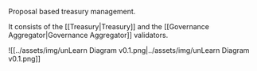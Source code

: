 Proposal based treasury management.

It consists of the [[Treasury|Treasury]] and the [[Governance Aggregator|Governance Aggregator]] validators.

![[../assets/img/unLearn Diagram v0.1.png|../assets/img/unLearn Diagram v0.1.png]]


